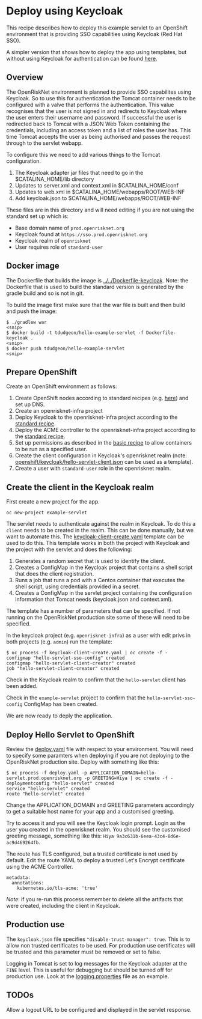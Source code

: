 # Deploy using Keycloak

This recipe describes how to deploy this example servlet to an OpenShift environment that is providing SSO
capabilities using Keycloak (Red Hat SSO).

A simpler version that shows how to deploy the app using templates, but without using Keycloak for authentication 
can be found [here](../templates/).

## Overview

The OpenRiskNet environment is planned to provide SSO capabilites using Keycloak.
So to use this for authentication the Tomcat container needs to be configured with a
valve that performs the authentication. This value recognises that the user is not signed
in and redirects to Keycloak where the user enters their username and password. If successful
the user is redirected back to Tomcat with a JSON Web Token containing the credentials, including
an access token and a list of roles the user has. This time Tomcat accepts the user as being
authorised and passes the request through to the servlet webapp.

To configure this we need to add various things to the Tomcat configuration.

1. The Keycloak adapter jar files that need to go in the $CATALINA_HOME/lib directory
1. Updates to server.xml and context.xml in $CATALINA_HOME/conf
1. Updates to web.xml in $CATALINA_HOME/webapps/ROOT/WEB-INF
1. Add keycloak.json to $CATALINA_HOME/webapps/ROOT/WEB-INF

These files are in this directory and will need editing if you are not using
the standard set up which is:

* Base domain name of `prod.openrisknet.org`
* Keycloak found at `https://sso.prod.openrisknet.org`
* Keycloak realm of `openrisknet`
* User requires role of `standard-user`

## Docker image

The Dockerfile that builds the image is [../../Dockerfile-keycloak](). Note: the Dockerfile that is used 
to build the standard version is generated by the gradle build and so is not in git.

To build the image first make sure that the war file is built and then build and push the image:
```
$ ./gradlew war
<snip>
$ docker build -t tdudgeon/hello-example-servlet -f Dockerfile-keycloak .
<snip>
$ docker push tdudgeon/hello-example-servlet
<snip>
```

## Prepare OpenShift

Create an OpenShift environment as follows:

1. Create OpenShift nodes according to standard recipes (e.g. [here](https://github.com/OpenRiskNet/home/blob/master/openshift/ansible-simple-one.md)) and set up DNS.
1. Create an openrisknet-infra project
1. Deploy Keycloak to the openrisknet-infra project according to the [standard recipe](https://github.com/OpenRiskNet/home/tree/master/openshift/sso).
1. Deploy the ACME controller to the openrisknet-infra project according to the [standard recipe](https://github.com/OpenRiskNet/home/tree/master/openshift/certificates).
1. Set up permissions as described in the [basic recipe](README.md) to allow containers to be run as a specified user.
1. Create the client configuration in Keycloak's openrisknet realm (note: [openshift/keycloak/hello-servlet-client.json]() can be used as a template).
1. Create  a user with `standard-user` role in the openrisknet realm.

##  Create the client in the Keycloak realm

First create a new project for the app.
```
oc new-project example-servlet
```

The servlet needs to authenticate against the realm in Keycloak. To do this a `client` needs to be created in the realm.
This can be done manually, but we want to automate this. The [keycloak-client-create.yaml]() template can be used to do this.
This template works in both the project with Keycloak and the project with the servlet and does the following:

1. Generates a random secret that is used to identify the client.
1. Creates a ConfigMap in the Keycloak project that contains a shell script that does the client registration.
1. Runs a job that runs a pod with a Centos container that executes the shell script, using credentials provided in a secret.
1. Creates a ConfigMap in the servlet project containing the configuration information that Tomcat needs (keycloak.json and context.xml).

The template has a number of parameters that can be specified. If not running on the OpenRiskNet production site some of these will need to 
be specified.

In the keycloak project (e.g. `openrisknet-infra`) as a user with edit privs in both projects (e.g. `admin`) run the template:

```
$ oc process -f keycloak-client-create.yaml | oc create -f -
configmap "hello-servlet-sso-config" created
configmap "hello-servlet-client-creator" created
job "hello-servlet-client-creator" created
```

Check in the Keycloak realm to confirm that the `hello-servlet` client has been added.

Check in the `example-servlet` project to confirm that the `hello-servlet-sso-config` ConfigMap has been created.

We are now ready to deply the application.

## Deploy Hello Servlet to OpenShift
 

Review the [deploy.yaml]() file with respect to your environment. You will need to specify some paramters when deploying if
you are not deploying to the OpenRiskNet production site.
Deploy with something like this:
```
$ oc process -f deploy.yaml -p APPLICATION_DOMAIN=hello-servlet.prod.openrisknet.org -p GREETING=Hiya | oc create -f -
deploymentconfig "hello-servlet" created
service "hello-servlet" created
route "hello-servlet" created
```

Change the APPLICATION_DOMAIN and GREETING parameters accordingly to get a suitable host name for your app and a customised greeting.

Try to access it and you will see the Keycloak login prompt.
Login as the user you created in the openrisknet realm.
You should see the customised greeting message, something like this: `Hiya 9a3c631b-6eea-43c4-8d6e-ac9d469264fb`.

The route has TLS configured, but a trusted certificate is not used by default. Edit the route YAML to deploy a trusted Let's Encrypt
certificate using the ACME Controller.
```
metadata:
  annotations:
    kubernetes.io/tls-acme: 'true'
```

*Note*: if you re-run this process remember to delete all the artifacts that were created, including the client in Keycloak.

## Production use

The `keycloak.json` file specifies `"disable-trust-manager": true`. This is to allow non trusted certificates to be used.
For production use certificates will be trusted and this parameter must be removed or set to false.

Logging in Tomcat is set to log messages for the Keycloak adapter at the `FINE` level.
This is useful for debugging but should be turned off for production use.
Look at the [logging.properties]() file as an example.

## TODOs

Allow a logout URL to be configured and displayed in the servlet response.






